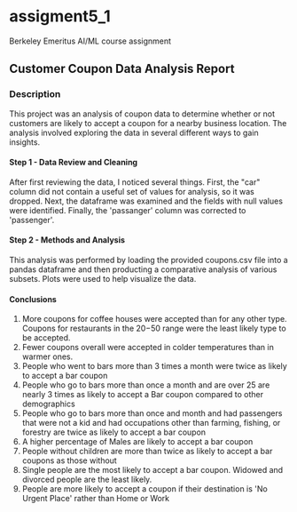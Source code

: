 # assigment5_1
Berkeley Emeritus AI/ML course assignment

## Customer Coupon Data Analysis Report

### Description

This project was an analysis of coupon data to determine whether or not customers are
likely to accept a coupon for a nearby business location. The analysis involved exploring
the data in several different ways to gain insights.

#### Step 1 - Data Review and Cleaning

After first reviewing the data, I noticed several things. First, the "car" column did not
contain a useful set of values for analysis, so it was dropped. Next, the dataframe was
examined and the fields with null values were identified. Finally, the 'passanger' column
was corrected to 'passenger'.

#### Step 2 - Methods and Analysis

This analysis was performed by loading the provided coupons.csv file into a pandas
dataframe and then producting a comparative analysis of various subsets. Plots were
used to help visualize the data.

#### Conclusions

1. More coupons for coffee houses were accepted than for any other type. Coupons for
   restaurants in the $20-$50 range were the least likely type to be accepted.
2. Fewer coupons overall were accepted in colder temperatures than in warmer ones.
3. People who went to bars more than 3 times a month were twice as likely to accept
   a bar coupon
4. People who go to bars more than once a month and are over 25 are nearly 3 times
   as likely to accept a Bar coupon compared to other demographics
5. People who go to bars more than once and month and had passengers that were not
   a kid and had occupations other than farming, fishing, or forestry are twice
   as likely to accept a bar coupon
6. A higher percentage of Males are likely to accept a bar coupon
7. People without children are more than twice as likely to accept a bar coupons as those without
8. Single people are the most likely to accept a bar coupon. Widowed and divorced people
   are the least likely.
9. People are more likely to accept a coupon if their destination is 'No Urgent Place'
   rather than Home or Work
